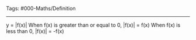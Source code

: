 Tags: #000-Maths/Definition 

---
y = |f(x)|
When f(x) is greater than or equal to 0, |f(x)| = f(x)
When f(x) is less than 0, |f(x)| = -f(x)
